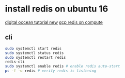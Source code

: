 # install redis on ubuntu 16

[digital occean tutorial new](https://www.digitalocean.com/community/tutorials/how-to-install-and-configure-redis-on-ubuntu-16-04)
[gcp redis on compute](https://cloud.google.com/community/tutorials/setting-up-redis)

## cli

```sh
sudo systemctl start redis
sudo systemctl status redis
sudo systemctl restart redis
redis-cli
sudo systemctl enable redis # enable redis auto-start
ps -f -u redis # verify redis is listening
```
